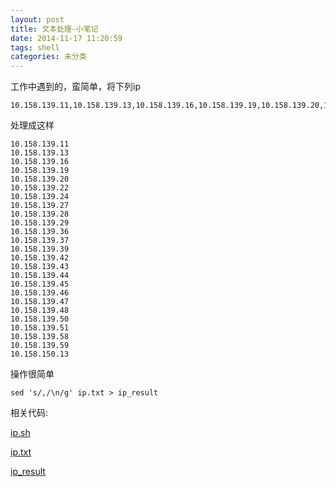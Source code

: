 ```yaml
---
layout: post
title: 文本处理-小笔记
date: 2014-11-17 11:20:59
tags: shell
categories: 未分类
---
```


工作中遇到的，蛮简单，将下列ip

	10.158.139.11,10.158.139.13,10.158.139.16,10.158.139.19,10.158.139.20,10.158.139.22,10.158.139.24,10.158.139.27,10.158.139.28,10.158.139.29,10.158.139.36,10.158.139.37,10.158.139.39,10.158.139.42,10.158.139.43,10.158.139.44,10.158.139.45,10.158.139.46,10.158.139.47,10.158.139.48,10.158.139.50,10.158.139.51,10.158.139.58,10.158.139.59,10.158.150.13

处理成这样

	10.158.139.11
	10.158.139.13
	10.158.139.16
	10.158.139.19
	10.158.139.20
	10.158.139.22
	10.158.139.24
	10.158.139.27
	10.158.139.28
	10.158.139.29
	10.158.139.36
	10.158.139.37
	10.158.139.39
	10.158.139.42
	10.158.139.43
	10.158.139.44
	10.158.139.45
	10.158.139.46
	10.158.139.47
	10.158.139.48
	10.158.139.50
	10.158.139.51
	10.158.139.58
	10.158.139.59
	10.158.150.13	
	
操作很简单
	
	sed 's/,/\n/g' ip.txt > ip_result
	
相关代码:

[ip.sh](http://johzzy.github.io/resources/ip_handle/ip.sh)

[ip.txt](http://johzzy.github.io/resources/ip_handle/ip.txt)

[ip_result](http://johzzy.github.io/resources/ip_handle/ip_result)



